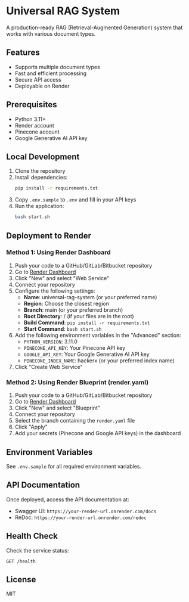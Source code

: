 # Universal RAG System

A production-ready RAG (Retrieval-Augmented Generation) system that works with various document types.

## Features

- Supports multiple document types
- Fast and efficient processing
- Secure API access
- Deployable on Render

## Prerequisites

- Python 3.11+
- Render account
- Pinecone account
- Google Generative AI API key

## Local Development

1. Clone the repository
2. Install dependencies:
   ```bash
   pip install -r requirements.txt
   ```
3. Copy `.env.sample` to `.env` and fill in your API keys
4. Run the application:
   ```bash
   bash start.sh
   ```

## Deployment to Render

### Method 1: Using Render Dashboard

1. Push your code to a GitHub/GitLab/Bitbucket repository
2. Go to [Render Dashboard](https://dashboard.render.com/)
3. Click "New" and select "Web Service"
4. Connect your repository
5. Configure the following settings:
   - **Name**: universal-rag-system (or your preferred name)
   - **Region**: Choose the closest region
   - **Branch**: main (or your preferred branch)
   - **Root Directory**: / (if your files are in the root)
   - **Build Command**: `pip install -r requirements.txt`
   - **Start Command**: `bash start.sh`
6. Add the following environment variables in the "Advanced" section:
   - `PYTHON_VERSION`: 3.11.0
   - `PINECONE_API_KEY`: Your Pinecone API key
   - `GOOGLE_API_KEY`: Your Google Generative AI API key
   - `PINECONE_INDEX_NAME`: hackerx (or your preferred index name)
7. Click "Create Web Service"

### Method 2: Using Render Blueprint (render.yaml)

1. Push your code to a GitHub/GitLab/Bitbucket repository
2. Go to [Render Dashboard](https://dashboard.render.com/)
3. Click "New" and select "Blueprint"
4. Connect your repository
5. Select the branch containing the `render.yaml` file
6. Click "Apply"
7. Add your secrets (Pinecone and Google API keys) in the dashboard

## Environment Variables

See `.env.sample` for all required environment variables.

## API Documentation

Once deployed, access the API documentation at:
- Swagger UI: `https://your-render-url.onrender.com/docs`
- ReDoc: `https://your-render-url.onrender.com/redoc`

## Health Check

Check the service status:
```
GET /health
```

## License

MIT
